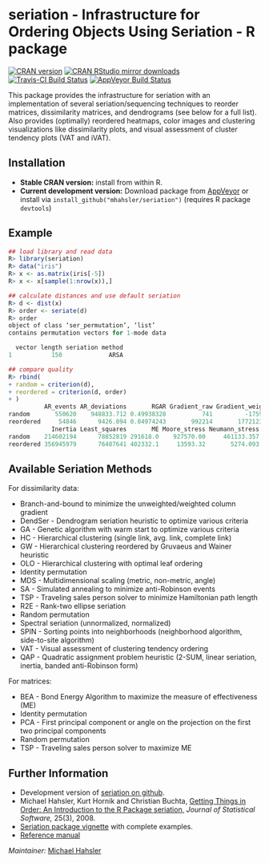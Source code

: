 # seriation - Infrastructure for Ordering Objects Using Seriation - R package

[![CRAN version](http://www.r-pkg.org/badges/version/seriation)](http://cran.r-project.org/web/packages/seriation/index.html)
[![CRAN RStudio mirror downloads](http://cranlogs.r-pkg.org/badges/seriation)](http://cran.r-project.org/web/packages/seriation/index.html)
[![Travis-CI Build Status](https://travis-ci.org/mhahsler/seriation.svg?branch=master)](https://travis-ci.org/mhahsler/seriation)
[![AppVeyor Build Status](https://ci.appveyor.com/api/projects/status/github/mhahsler/seriation?branch=master&svg=true)](https://ci.appveyor.com/project/mhahsler/seriation)

This package provides the infrastructure for seriation 
with an implementation of several
seriation/sequencing techniques to reorder matrices, dissimilarity
matrices, and dendrograms (see below for a full list). Also provides (optimally) reordered heatmaps, 
color images and clustering visualizations like dissimilarity plots, and
visual assessment of cluster tendency plots (VAT and iVAT).

## Installation

* __Stable CRAN version:__ install from within R.
* __Current development version:__ Download package from [AppVeyor](https://ci.appveyor.com/project/mhahsler/seriation/build/artifacts) or install via `install_github("mhahsler/seriation")` (requires R package `devtools`) 

## Example

```R
## load library and read data
R> library(seriation)
R> data("iris")
R> x <- as.matrix(iris[-5])
R> x <- x[sample(1:nrow(x)),]

## calculate distances and use default seriation
R> d <- dist(x)
R> order <- seriate(d)
R> order
object of class ‘ser_permutation’, ‘list’
contains permutation vectors for 1-mode data

  vector length seriation method
1           150             ARSA

## compare quality
R> rbind(
+ random = criterion(d),
+ reordered = criterion(d, order)
+ )
          AR_events AR_deviations       RGAR Gradient_raw Gradient_weighted Path_length
random       550620    948833.712 0.49938328          741         -1759.954   392.77766
reordered     54846      9426.094 0.04974243       992214       1772123.418    83.95758
            Inertia Least_squares       ME Moore_stress Neumann_stress     2SUM      LS
random    214602194      78852819 291618.0    927570.00     461133.357 29954845 5669489
reordered 356945979      76487641 402332.1     13593.32       5274.093 17810802 4486900
```

## Available Seriation Methods
For dissimilarity data:

 *  Branch-and-bound to minimize the unweighted/weighted column gradient 
 *  DendSer - Dendrogram seriation heuristic to optimize various criteria
 *  GA - Genetic algorithm with warm start to optimize various criteria
 *  HC - Hierarchical clustering (single link, avg. link, complete link) 
 *  GW - Hierarchical clustering reordered by Gruvaeus and Wainer heuristic 
 *  OLO - Hierarchical clustering with optimal leaf ordering 
 *  Identity permutation 
 *  MDS - Multidimensional scaling (metric, non-metric, angle) 
 *  SA - Simulated annealing to minimize anti-Robinson events  
 *  TSP - Traveling sales person solver to minimize Hamiltonian path length 
 *  R2E - Rank-two ellipse seriation 
 *  Random permutation
 *  Spectral seriation (unnormalized, normalized) 
 *  SPIN - Sorting points into neighborhoods (neighborhood algorithm, side-to-site algorithm) 
 *  VAT - Visual assessment of clustering tendency ordering 
 *  QAP - Quadratic assignment problem heuristic (2-SUM, linear seriation, inertia, banded anti-Robinson form)
  
For matrices:

 *  BEA - Bond Energy Algorithm to maximize the measure of effectiveness (ME) 
 *  Identity permutation 
 *  PCA - First principal component or angle on the projection on the first two principal components 
 *  Random permutation 
 *  TSP - Traveling sales person solver to maximize ME 

## Further Information

* Development version of [seriation on github](https://github.com/mhahsler/seriation).
* Michael Hahsler, Kurt Hornik and Christian Buchta, [Getting Things in Order: An Introduction to the R Package seriation,](http://dx.doi.org/10.18637/jss.v025.i03) _Journal of Statistical Software,_ 25(3), 2008.
* [Seriation package vignette](http://cran.r-project.org/web/packages/seriation/vignettes/seriation.pdf) with complete examples.
* [Reference manual](http://cran.r-project.org/web/packages/seriation/seriation.pdf)

_Maintainer:_ [Michael Hahsler](http://michael.hahsler.net)
